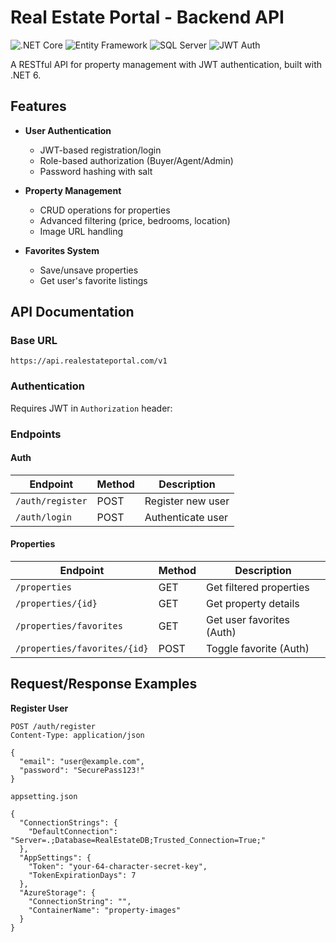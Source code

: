 # Real Estate Portal - Backend API

![.NET Core](https://img.shields.io/badge/.NET-6.0-purple)
![Entity Framework](https://img.shields.io/badge/EF%20Core-7.0-blue)
![SQL Server](https://img.shields.io/badge/SQL%20Server-2019-orange)
![JWT Auth](https://img.shields.io/badge/JWT-Auth-green)

A RESTful API for property management with JWT authentication, built with .NET 6.

## Features

- **User Authentication**
  - JWT-based registration/login
  - Role-based authorization (Buyer/Agent/Admin)
  - Password hashing with salt

- **Property Management**
  - CRUD operations for properties
  - Advanced filtering (price, bedrooms, location)
  - Image URL handling

- **Favorites System**
  - Save/unsave properties
  - Get user's favorite listings

## API Documentation

### Base URL
`https://api.realestateportal.com/v1`

### Authentication
Requires JWT in `Authorization` header:



### Endpoints

#### Auth
| Endpoint | Method | Description |
|----------|--------|-------------|
| `/auth/register` | POST | Register new user |
| `/auth/login` | POST | Authenticate user |

#### Properties
| Endpoint | Method | Description |
|----------|--------|-------------|
| `/properties` | GET | Get filtered properties |
| `/properties/{id}` | GET | Get property details |
| `/properties/favorites` | GET | Get user favorites (Auth) |
| `/properties/favorites/{id}` | POST | Toggle favorite (Auth) |

## Request/Response Examples

**Register User**
```http
POST /auth/register
Content-Type: application/json

{
  "email": "user@example.com",
  "password": "SecurePass123!"
}

appsetting.json

{
  "ConnectionStrings": {
    "DefaultConnection": "Server=.;Database=RealEstateDB;Trusted_Connection=True;"
  },
  "AppSettings": {
    "Token": "your-64-character-secret-key",
    "TokenExpirationDays": 7
  },
  "AzureStorage": {
    "ConnectionString": "",
    "ContainerName": "property-images"
  }
}
